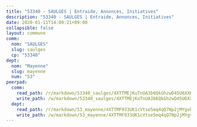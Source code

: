 ```yaml
---
title: "53340 - SAULGES | Entraide, Annonces, Initiatives"
description: "53340 - SAULGES | Entraide, Annonces, Initiatives"
date: 2020-01-11T14:09:21+09:00
collapsible: false
layout: commune
comm:
  nom: "SAULGES"
  slug: saulges
  cp: "53340"
dept:
  nom: "Mayenne"
  slug: mayenne
  num: "53"
peerpad:
  comm:
    read_path: /r/markdown/53340_saulges/4XTTMEjKuTnUA3b6QkGhzwD45U6XXKuaBQmHMPY5QRVFvtJNb
    write_path: /w/markdown/53340_saulges/4XTTMEjKuTnUA3b6QkGhzwD45U6XXKuaBQmHMPY5QRVFvtJNb-K3TgV1Hv6J2vNC8Wh8Qouwdz86Z1N3vUmZSrvMGRXDvzXh1jEx8n5hjzDsYjZJMHre534huBcdEkseLaefsto3NaUoy2Ckus1Sn1ux72fRHurLD99jPYmNTQxkwi1564aMXYk9ro
  dept:
    read_path: /r/markdown/53_mayenne/4XTTMF933UK1cVtse5mq4qQ7Np2jMYgvbp6qouY9MWyoeWY43
    write_path: /w/markdown/53_mayenne/4XTTMF933UK1cVtse5mq4qQ7Np2jMYgvbp6qouY9MWyoeWY43-K3TgUcgqTBNoSTxPqkZ94HV7ydPjBnvnBue9tEiK9jakhdXjxdo4Br4iK1oa2CDh4yEVWX1tFyjU9wvcKRuNLDocpAE5TJXkqSv2docSVtfLpqmkB6Zf1obqgGj7oAqY4ytCV5Es
---
```


